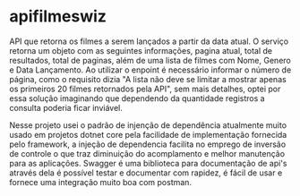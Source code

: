 # apifilmeswiz

API que retorna os filmes a serem lançados a partir da data atual. O serviço retorna um objeto com as seguintes informações, pagina atual, total de resultados, total de paginas, além de uma lista de filmes com Nome, Genero e Data Lançamento. Ao utilizar o enpoint é necessário informar o número de página, como o requisito dizia "A lista não deve se limitar a mostrar apenas os primeiros 20 filmes retornados pela API", sem mais detalhes, optei por essa solução imaginando que dependendo da quantidade registros a consulta poderia ficar inviável.

Nesse projeto usei o padrão de injenção de dependência atualmente muito usado em projetos dotnet core pela facilidade de implementação fornecida pelo framework, a injeção de dependencia facilita no emprego de inversão de controle o que traz diminuição do acomplamento e melhor manutenção para as aplicações.
Swagger é uma biblioteca para documentação de api's através dela é possível testar e documentar com rapidez, é fácil de usar e fornece uma integração muito boa com postman.
